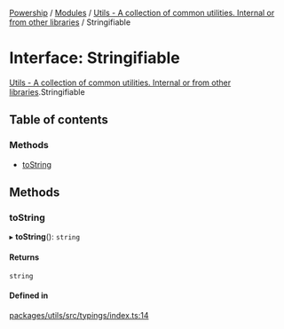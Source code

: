 [Powership](../README.md) / [Modules](../modules.md) / [Utils - A collection of common utilities. Internal or from other libraries](../modules/Utils___A_collection_of_common_utilities__Internal_or_from_other_libraries.md) / Stringifiable

# Interface: Stringifiable

[Utils - A collection of common utilities. Internal or from other libraries](../modules/Utils___A_collection_of_common_utilities__Internal_or_from_other_libraries.md).Stringifiable

## Table of contents

### Methods

- [toString](Utils___A_collection_of_common_utilities__Internal_or_from_other_libraries.Stringifiable.md#tostring)

## Methods

### toString

▸ **toString**(): `string`

#### Returns

`string`

#### Defined in

[packages/utils/src/typings/index.ts:14](https://github.com/antoniopresto/powership/blob/2672a73/packages/utils/src/typings/index.ts#L14)
